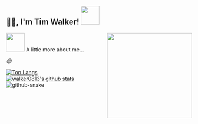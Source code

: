 <h2>🙏🏻, I'm Tim Walker! <img src="https://media.giphy.com/media/12oufCB0MyZ1Go/giphy.gif" width="50"></h2>
<img align='right' src="https://media.giphy.com/media/M9gbBd9nbDrOTu1Mqx/giphy.gif" width="230">
<img src="https://media.giphy.com/media/VgCDAzcKvsR6OM0uWg/giphy.gif" width="50"> A little more about me...  

<em>😊</em>

[![Top Langs](https://github-readme-stats.vercel.app/api/top-langs/?username=walker0813&layout=compact)](https://github.com/anuraghazra/github-readme-stats)
<br/>
[![walker0813's github stats](https://github-readme-stats.vercel.app/api?username=walker0813)](https://github.com/anuraghazra/github-readme-stats)
<picture>
  <source media="(prefers-color-scheme: dark)" srcset="https://cdn.jsdelivr.net/gh/walker0813/walker0813/profile-snake-contrib/github-contribution-grid-snake-dark.svg" />
  <source media="(prefers-color-scheme: light)" srcset="https://cdn.jsdelivr.net/gh/walker0813/walker0813/profile-snake-contrib/github-contribution-grid-snake.svg" />
  <img alt="github-snake" src="https://cdn.jsdelivr.net/gh/walker0813/walker0813/profile-snake-contrib/github-contribution-grid-snake-dark.svg" />
</picture>
<!--END_SECTION:waka-->


